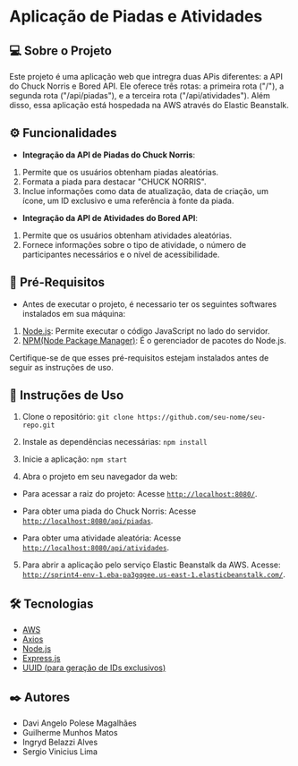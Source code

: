 # Aplicação de Piadas e Atividades

## 💻 Sobre o Projeto

Este projeto é uma aplicação web que intregra duas APis diferentes: a API do Chuck Norris e Bored API. Ele oferece três rotas: a primeira rota ("/"), a segunda rota ("/api/piadas"), e a terceira rota ("/api/atividades"). Além disso, essa aplicação está hospedada na AWS através do Elastic Beanstalk.

## ⚙️ Funcionalidades

- **Integração da API de Piadas do Chuck Norris**: 

1. Permite que os usuários obtenham piadas aleatórias.
2. Formata a piada para destacar "CHUCK NORRIS".
3. Inclue informações como data de atualização, data de criação, um ícone, um ID exclusivo e uma referência à fonte da piada.

- **Integração da API de Atividades do Bored API**: 

1. Permite que os usuários obtenham atividades aleatórias.
2. Fornece informações sobre o tipo de atividade, o número de participantes necessários e o nível de acessibilidade.

## 🔧 Pré-Requisitos

- Antes de executar o projeto, é necessario ter os seguintes softwares instalados em sua máquina:

1. [Node.js](https://nodejs.org/): Permite executar o código JavaScript no lado do servidor.
2. [NPM(Node Package Manager)](https://www.npmjs.com/): É o gerenciador de pacotes do Node.js.

Certifique-se de que esses pré-requisitos estejam instalados antes de seguir as instruções de uso.

## 🚀 Instruções de Uso

1. Clone o repositório: `git clone https://github.com/seu-nome/seu-repo.git`

2. Instale as dependências necessárias: `npm install`

3. Inicie a aplicação: `npm start`

4. Abra o projeto em seu navegador da web:

- Para acessar a raiz do projeto: Acesse [`http://localhost:8080/`](http://localhost:8080/).

- Para obter uma piada do Chuck Norris: Acesse [`http://localhost:8080/api/piadas`](http://localhost:8080/api/piadas).

- Para obter uma atividade aleatória: Acesse [`http://localhost:8080/api/atividades`](http://localhost:8080/api/atividades).

5. Para abrir a aplicação pelo serviço Elastic Beanstalk da AWS. Acesse:  [`http://sprint4-env-1.eba-pa3gqgee.us-east-1.elasticbeanstalk.com/`](http://sprint4-env-1.eba-pa3gqgee.us-east-1.elasticbeanstalk.com/).

## 🛠️ Tecnologias

- [AWS](https://aws.amazon.com/)
- [Axios](https://axios-http.com/)
- [Node.js](https://nodejs.org/)
- [Express.js](https://expressjs.com/)
- [UUID (para geração de IDs exclusivos)](https://www.npmjs.com/package/uuid)

## ✒️ Autores

- Davi Angelo Polese Magalhães
- Guilherme Munhos Matos
- Ingryd Belazzi Alves
- Sergio Vinicius Lima